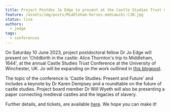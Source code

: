 ```yaml
---
title: Project Postdoc Jo Edge to present at the Castle Studies Trust Conference
feature: /assets/img/posts/Middleham-horses-mediawiki-CJW.jpg
status: live
authors:
  - jedge
tags:
  - conferences
---
```


On Saturday 10 June 2023, project postdoctoral fellow Dr Jo Edge will present on 'Childbirth in the castle: Alice Thornton's trip to Middleham, 1644', at the annual Castle Studies Trust Conference at the University of Winchester, UK. Jo will be expanding on the work outlined in [this blogpost](https://thornton.kdl.kcl.ac.uk/posts/blog/2022-07-25-alice-thornton-middleham-castle/).

The topic of the conference is 'Castle Studies: Present and Future' and includes a keynote by Dr Karen Dempsey and a roundtable on the future of castle studies. Project board member Dr Will Wyeth will also be presenting a paper connecting medieval castles and the legacies of slavery.

Further details, and tickets, are available [here](https://www.eventbrite.co.uk/e/castle-studies-present-and-future-castle-studies-trust-conference-tickets-617969562597?fbclid=IwAR0eSnlDTnTqjXxibsAvJrdCN--pKxKem4Srd-sIK5H5G6_LX7vvEI8BC2Y). We hope you can make it!